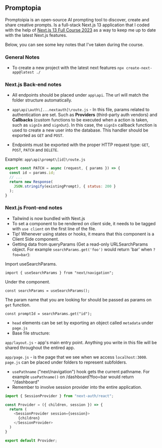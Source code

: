 ## Promptopia

Promptoipia is an open-source AI prompting tool to discover, create and share creative prompts. Is a full-stack Next.js 13 application that I coded with the help of [Next.js 13 Full Course 2023](https://www.youtube.com/watch?v=wm5gMKuwSYk) as a way to keep me up to date with the latest Next.js features.

Below, you can see some key notes that I've taken during the course.

### General Notes

- To create a new project with the latest next features `npx create-next-app@latest ./`

### Next.js Back-end notes

- All endpoints should be placed under `app\api`. The url will match the folder structure automatically.

- `app\api\auth\[...nextauth]\route.js` - In this file, params related to authentication are set. Such as **Providers** (third-party auth vendors) and **Callbacks** (custom functions to be executed when a action is taken, such as `signIn` and `signOut`). In this case, the `signIn` callback function is used to create a new user into the database. This handler should be exported as `GET` and `POST`.

- Endpoints must be exported with the proper HTTP request type: `GET`, `POST`, `PATCH` and `DELETE`.

Example: `app\api\prompt\[id]\route.js`

```javascript
export const PATCH = async (request, { params }) => {
  const id = params.id;
  // ...
  return new Response(
    JSON.stringify(existingPrompt), { status: 200 }
  );
}
```

### Next.js Front-end notes

- Tailwind is now bundled with Next.js
- To set a component to be rendered on client side, it needs to be tagged with `use client` on the first line of the file.
- Tip! Whenever using states or hooks, it means that this component is a Client Side component.
- Getting data from queryParams (Get a read-only URLSearchParams object. For example `searchParams.get('foo')` would return 'bar' when `?foo=bar`):

Import useSearchParams.

`import { useSearchParams } from "next/navigation";`

Under the component.

`const searchParams = useSearchParams();`

The param name that you are looking for should be passed as params on `get` function.

`const promptId = searchParams.get("id");`

- `head` elements can be set by exporting an object called `metadata` under `page.js`
- Base file structure: 

`app/layout.js` - app's main entry point. Anything you write in this file will be shared throughout the entired app.

`app/page.js` - is the page that we see when we access `localhost:3000`. `page.js` can be placed under folders to represent subfolders.

- `usePathname` ("next/navigation") hook gets the current pathname. For example `usePathname()` on /dashboard?foo=bar would return "/dashboard"
- Remember to involve session provider into the entire application.

```javascript
import { SessionProvider } from "next-auth/react";

const Provider = ({ children, session }) => {
  return (
    <SessionProvider session={session}>
      {children}
    </SessionProvider>
  )
}

export default Provider;
```